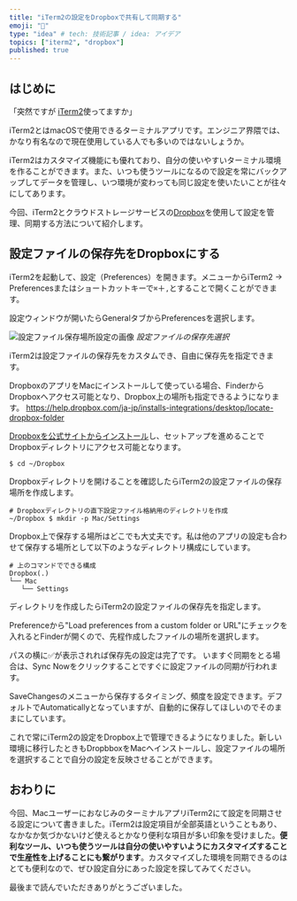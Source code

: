 ```yaml
---
title: "iTerm2の設定をDropboxで共有して同期する"
emoji: "📁"
type: "idea" # tech: 技術記事 / idea: アイデア
topics: ["iterm2", "dropbox"]
published: true
---
```


## はじめに

「突然ですが [iTerm2](https://iterm2.com)使ってますか」

iTerm2とはmacOSで使用できるターミナルアプリです。エンジニア界隈では、かなり有名なので現在使用している人でも多いのではないしょうか。

iTerm2はカスタマイズ機能にも優れており、自分の使いやすいターミナル環境を作ることができます。また、いつも使うツールになるので設定を常にバックアップしてデータを管理し、いつ環境が変わっても同じ設定を使いたいことが往々にしてあります。

今回、iTerm2とクラウドストレージサービスの[Dropbox](https://www.dropbox.com/ja)を使用して設定を管理、同期する方法について紹介します。

## 設定ファイルの保存先をDropboxにする

iTerm2を起動して、設定（Preferences）を開きます。メニューからiTerm2 → Preferencesまたはショートカットキーで`⌘`＋`,`とすることで開くことができます。

設定ウィンドウが開いたらGeneralタブからPreferencesを選択します。

![設定ファイル保存場所設定の画像](/images/iterm2-sync-setting/image01.png)
*設定ファイルの保存先選択*

iTerm2は設定ファイルの保存先をカスタムでき、自由に保存先を指定できます。

DropboxのアプリをMacにインストールして使っている場合、FinderからDropboxへアクセス可能となり、Dropbox上の場所も指定できるようになります。
https://help.dropbox.com/ja-jp/installs-integrations/desktop/locate-dropbox-folder

[Dropboxを公式サイトからインストール](https://www.dropbox.com/install)し、セットアップを進めることでDropboxディレクトリにアクセス可能となります。

```shell
$ cd ~/Dropbox
```

Dropboxディレクトリを開けることを確認したらiTerm2の設定ファイルの保存場所を作成します。

```shell
# Dropboxディレクトリの直下設定ファイル格納用のディレクトリを作成
~/Dropbox $ mkdir -p Mac/Settings
```

Dropbox上で保存する場所はどこでも大丈夫です。私は他のアプリの設定も合わせて保存する場所として以下のようなディレクトリ構成にしています。

```shell
# 上のコマンドでできる構成
Dropbox(.)
└── Mac
   └── Settings
```

ディレクトリを作成したらiTerm2の設定ファイルの保存先を指定します。

Preferenceから"Load preferences from a custom folder or URL"にチェックを入れるとFinderが開くので、先程作成したファイルの場所を選択します。

パスの横に✅が表示されれば保存先の設定は完了です。
いますぐ同期をとる場合は、Sync Nowをクリックすることですぐに設定ファイルの同期が行われます。

SaveChangesのメニューから保存するタイミング、頻度を設定できます。デフォルトでAutomaticallyとなっていますが、自動的に保存してほしいのでそのままにしています。

これで常にiTerm2の設定をDropbox上で管理できるようになりました。新しい環境に移行したときもDropbboxをMacへインストールし、設定ファイルの場所を選択することで自分の設定を反映させることができます。

## おわりに

今回、MacユーザーにおなじみのターミナルアプリiTerm2にて設定を同期させる設定について書きました。iTerm2は設定項目が全部英語ということもあり、なかなか気づかないけど使えるとかなり便利な項目が多い印象を受けました。**便利なツール、いつも使うツールは自分の使いやすいようにカスタマイズすることで生産性を上げることにも繋がります**。カスタマイズした環境を同期できるのはとても便利なので、ぜひ設定自分にあった設定を探してみてください。

最後まで読んでいただきありがとうございました。
